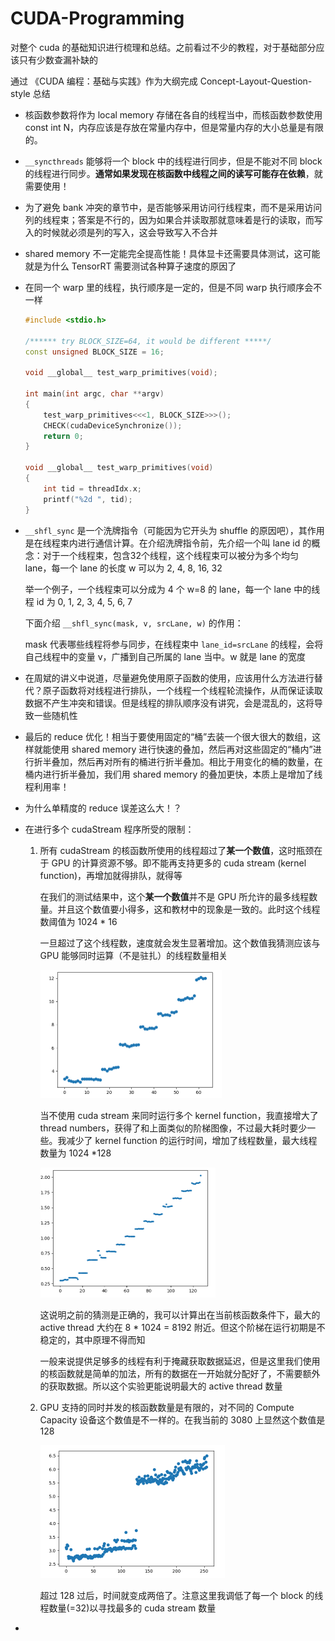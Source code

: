 # CUDA-Programming

对整个 cuda 的基础知识进行梳理和总结。之前看过不少的教程，对于基础部分应该只有少数查漏补缺的

通过 《CUDA 编程：基础与实践》作为大纲完成 Concept-Layout-Question-style 总结

- 核函数参数将作为 local memory 存储在各自的线程当中，而核函数参数使用 const int N，内存应该是存放在常量内存中，但是常量内存的大小总量是有限的。

- `__syncthreads` 能够将一个 block 中的线程进行同步，但是不能对不同 block 的线程进行同步。**通常如果发现在核函数中线程之间的读写可能存在依赖**，就需要使用！

- 为了避免 bank 冲突的章节中，是否能够采用访问行线程束，而不是采用访问列的线程束；答案是不行的，因为如果合并读取那就意味着是行的读取，而写入的时候就必须是列的写入，这会导致写入不合并

- shared memory 不一定能完全提高性能！具体显卡还需要具体测试，这可能就是为什么 TensorRT 需要测试各种算子速度的原因了

- 在同一个 warp 里的线程，执行顺序是一定的，但是不同 warp 执行顺序会不一样

  ```c++
  #include <stdio.h>
  
  /****** try BLOCK_SIZE=64, it would be different *****/
  const unsigned BLOCK_SIZE = 16;
  
  void __global__ test_warp_primitives(void);
  
  int main(int argc, char **argv)
  {
      test_warp_primitives<<<1, BLOCK_SIZE>>>();
      CHECK(cudaDeviceSynchronize());
      return 0;
  }
  
  void __global__ test_warp_primitives(void)
  {
      int tid = threadIdx.x;
      printf("%2d ", tid);
  }
  ```

- `__shfl_sync` 是一个洗牌指令（可能因为它开头为 shuffle 的原因吧），其作用是在线程束内进行通信计算。在介绍洗牌指令前，先介绍一个叫 lane id 的概念：对于一个线程束，包含32个线程，这个线程束可以被分为多个均匀 lane，每一个 lane 的长度 w 可以为 2, 4, 8, 16, 32

  举一个例子，一个线程束可以分成为 4 个 w=8 的 lane，每一个 lane 中的线程 id 为 0, 1, 2, 3, 4, 5, 6, 7

  下面介绍 `__shfl_sync(mask, v, srcLane, w)` 的作用：

  mask 代表哪些线程将参与同步，在线程束中 `lane_id=srcLane` 的线程，会将自己线程中的变量 v，广播到自己所属的 lane 当中。w 就是 lane 的宽度

- 在周斌的讲义中说道，尽量避免使用原子函数的使用，应该用什么方法进行替代？原子函数将对线程进行排队，一个线程一个线程轮流操作，从而保证读取数据不产生冲突和错误。但是线程的排队顺序没有讲究，会是混乱的，这将导致一些随机性

- 最后的 reduce 优化！相当于要使用固定的“桶”去装一个很大很大的数组，这样就能使用 shared memory 进行快速的叠加，然后再对这些固定的“桶内”进行折半叠加，然后再对所有的桶进行折半叠加。相比于用变化的桶的数量，在桶内进行折半叠加，我们用 shared memory 的叠加更快，本质上是增加了线程利用率！

- 为什么单精度的 reduce 误差这么大！？

- 在进行多个 cudaStream 程序所受的限制：

  1. 所有 cudaStream 的核函数所使用的线程超过了**某一个数值**，这时瓶颈在于 GPU 的计算资源不够。即不能再支持更多的 cuda stream (kernel function)，再增加就得排队，就得等

     在我们的测试结果中，这个**某一个数值**并不是 GPU 所允许的最多线程数量。并且这个数值要小得多，这和教材中的现象是一致的。此时这个线程数阈值为 1024 * 16

     一旦超过了这个线程数，速度就会发生显著增加。这个数值我猜测应该与 GPU 能够同时运算（不是驻扎）的线程数量相关

     <img src="CUDA Tutorial 6/image-20231030160124772.png" alt="image-20231030160124772" style="zoom:50%;" />

     当不使用 cuda stream 来同时运行多个 kernel function，我直接增大了 thread numbers，获得了和上面类似的阶梯图像，不过最大耗时要少一些。我减少了 kernel function 的运行时间，增加了线程数量，最大线程数量为 1024 *128

     <img src="CUDA Tutorial 6/image-20231031105256286.png" alt="image-20231031105256286" style="zoom:50%;" />

     这说明之前的猜测是正确的，我可以计算出在当前核函数条件下，最大的 active thread 大约在 8 * 1024 = 8192 附近。但这个阶梯在运行初期是不稳定的，其中原理不得而知

     一般来说提供足够多的线程有利于掩藏获取数据延迟，但是这里我们使用的核函数就是简单的加法，所有的数据在一开始就分配好了，不需要额外的获取数据。所以这个实验更能说明最大的 active thread 数量

  2. GPU 支持的同时并发的核函数数量是有限的，对不同的 Compute Capacity 设备这个数值是不一样的。在我当前的 3080 上显然这个数值是 128

     <img src="CUDA Tutorial 6/image-20231030114048468.png" alt="image-20231030114048468" style="zoom:50%;" />

     超过 128 过后，时间就变成两倍了。注意这里我调低了每一个 block 的线程数量(=32)以寻找最多的 cuda stream 数量	

- 
